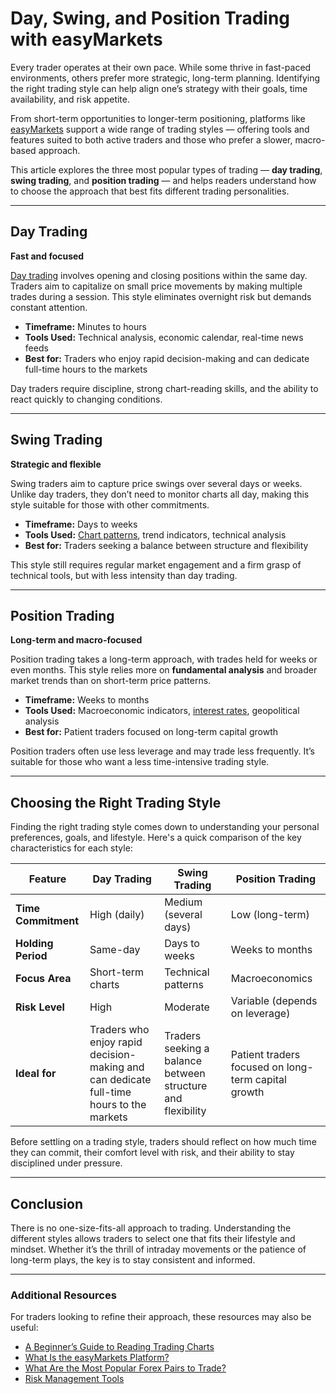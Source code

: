<!--meta
title: Day, Swing, and Position Trading with easyMarkets
slug: trading-styles-guide
canonical_url: https://www.easy-markets.com/eu/learn-centre/discover-trading/different-trading-types/
keywords: [types of trading, day trading, swing trading, position trading, trading styles]
primary-keyword: types of trading
meta_description: Discover the key differences between day trading, swing trading, and position trading — and learn which trading style best suits your goals and risk tolerance with easyMarkets.
seo_keywords: types of trading, day trading, swing trading, position trading, trading styles
og_image: https://github.com/user-attachments/assets/ae3951fd-ed2c-4818-be29-a4434a553cab
twitter_card: easyMarkets
word_count: 950
-->

# Day, Swing, and Position Trading with easyMarkets

Every trader operates at their own pace. While some thrive in fast-paced environments, others prefer more strategic, long-term planning. Identifying the right trading style can help align one’s strategy with their goals, time availability, and risk appetite.

From short-term opportunities to longer-term positioning, platforms like [easyMarkets](https://www.easy-markets.com/eu/) support a wide range of trading styles — offering tools and features suited to both active traders and those who prefer a slower, macro-based approach.

This article explores the three most popular types of trading — **day trading**, **swing trading**, and **position trading** — and helps readers understand how to choose the approach that best fits different trading personalities.

---

## Day Trading  
**Fast and focused**

[Day trading](https://www.easy-markets.com/eu/learn-centre/discover-trading/what-is-a-day-trade/) involves opening and closing positions within the same day. Traders aim to capitalize on small price movements by making multiple trades during a session. This style eliminates overnight risk but demands constant attention.

- **Timeframe:** Minutes to hours  
- **Tools Used:** Technical analysis, economic calendar, real-time news feeds  
- **Best for:** Traders who enjoy rapid decision-making and can dedicate full-time hours to the markets  

Day traders require discipline, strong chart-reading skills, and the ability to react quickly to changing conditions.

---

## Swing Trading  
**Strategic and flexible**

Swing traders aim to capture price swings over several days or weeks. Unlike day traders, they don’t need to monitor charts all day, making this style suitable for those with other commitments.

- **Timeframe:** Days to weeks  
- **Tools Used:** [Chart patterns](https://github.com/JohnnyMTP/easyMarkets/blob/main/A%20Beginner's%20Guide%20to%20Reading%20Trading%20Charts.md), trend indicators, technical analysis  
- **Best for:** Traders seeking a balance between structure and flexibility  

This style still requires regular market engagement and a firm grasp of technical tools, but with less intensity than day trading.

---

## Position Trading  
**Long-term and macro-focused**

Position trading takes a long-term approach, with trades held for weeks or even months. This style relies more on **fundamental analysis** and broader market trends than on short-term price patterns.

- **Timeframe:** Weeks to months  
- **Tools Used:** Macroeconomic indicators, [interest rates](https://www.easy-markets.com/eu/learn-centre/understanding-analysis/how-do-interest-rates-influence-the-economy/), geopolitical analysis  
- **Best for:** Patient traders focused on long-term capital growth  

Position traders often use less leverage and may trade less frequently. It’s suitable for those who want a less time-intensive trading style.

---

## Choosing the Right Trading Style

Finding the right trading style comes down to understanding your personal preferences, goals, and lifestyle. Here's a quick comparison of the key characteristics for each style:

| Feature             | **Day Trading**                                                                         | **Swing Trading**                                           | **Position Trading**                                |
| ------------------- | --------------------------------------------------------------------------------------- | ----------------------------------------------------------- | --------------------------------------------------- |
| **Time Commitment** | High (daily)                                                                            | Medium (several days)                                       | Low (long-term)                                     |
| **Holding Period**  | Same-day                                                                                | Days to weeks                                               | Weeks to months                                     |
| **Focus Area**      | Short-term charts                                                                       | Technical patterns                                          | Macroeconomics                                      |
| **Risk Level**      | High                                                                                    | Moderate                                                    | Variable (depends on leverage)                      |
| **Ideal for**       | Traders who enjoy rapid decision-making and can dedicate full-time hours to the markets | Traders seeking a balance between structure and flexibility | Patient traders focused on long-term capital growth |

Before settling on a trading style, traders should reflect on how much time they can commit, their comfort level with risk, and their ability to stay disciplined under pressure.

---

## Conclusion

There is no one-size-fits-all approach to trading. Understanding the different styles allows traders to select one that fits their lifestyle and mindset. Whether it’s the thrill of intraday movements or the patience of long-term plays, the key is to stay consistent and informed.

---

### Additional Resources

For traders looking to refine their approach, these resources may also be useful:

- [A Beginner’s Guide to Reading Trading Charts](https://github.com/JohnnyMTP/easyMarkets/blob/main/A%20Beginner's%20Guide%20to%20Reading%20Trading%20Charts.md)
- [What Is the easyMarkets Platform?](https://github.com/JohnnyMTP/easyMarkets/blob/main/What%20is%20the%20easyMarkets%20Platform%20and%20How%20Does%20it%20Work.md)
- [What Are the Most Popular Forex Pairs to Trade?](https://github.com/JohnnyMTP/easyMarkets/blob/main/Top%20Forex%20Pairs%20to%20Trade.md)
- [Risk Management Tools](https://github.com/JohnnyMTP/easyMarkets/blob/main/Risk%20Management%20Tools%20at%20easyMarkets.md)
